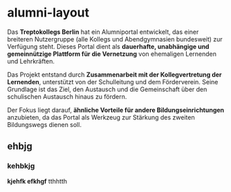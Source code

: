 # alumni-layout

Das **Treptokollegs Berlin** hat ein Alumniportal entwickelt, das einer breiteren Nutzergruppe (alle Kollegs und Abendgymnasien bundesweit) zur Verfügung steht. Dieses Portal dient als **dauerhafte, unabhängige und gemeinnützige Plattform für die Vernetzung** von ehemaligen Lernenden und Lehrkräften.

Das Projekt entstand durch **Zusammenarbeit mit der Kollegvertretung der Lernenden**, unterstützt von der Schulleitung und dem Förderverein. Seine Grundlage ist das Ziel, den Austausch und die Gemeinschaft über den schulischen Austausch hinaus zu fördern.

Der Fokus liegt darauf, **ähnliche Vorteile für andere Bildungseinrichtungen** anzubieten, da das Portal als Werkzeug zur Stärkung des zweiten Bildungswegs dienen soll.

## ehbjg

### kehbkjg



**kjehfk efkhgf** tthhtth